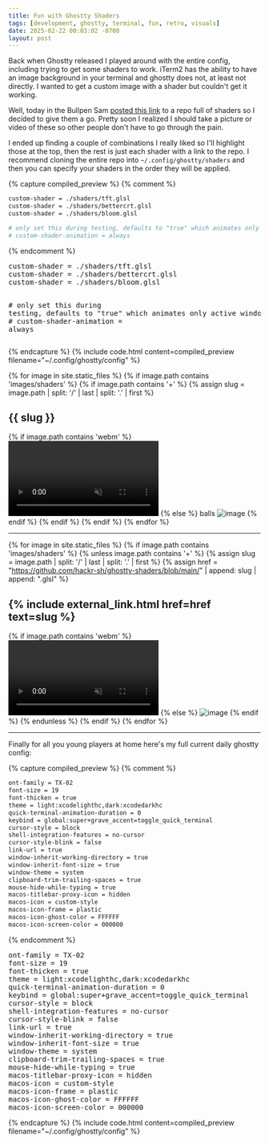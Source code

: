 ```yaml
---
title: Fun with Ghostty Shaders
tags: [development, ghostty, terminal, fun, retro, visuals]
date: 2025-02-22 00:03:02 -0700
layout: post
---
```


Back when Ghostty released I played around with the entire config, including trying to get some shaders to work. iTerm2 has the ability to have an image background in your terminal and ghostty does not, at least not directly. I wanted to get a custom image with a shader but couldn't get it working.

Well, today in the Bullpen Sam [posted this link](https://github.com/hackr-sh/ghostty-shaders) to a repo full of shaders so I decided to give them a go. Pretty soon I realized I should take a picture or video of these so other people don't have to go through the pain.

I ended up finding a couple of combinations I really liked so I'll highlight those at the top, then the rest is just each shader with a link to the repo. I recommend cloning the entire repo into `~/.config/ghostty/shaders` and then you can specify your shaders in the order they will be applied. 

{% capture compiled_preview %}
{% comment %}
```bash
custom-shader = ./shaders/tft.glsl
custom-shader = ./shaders/bettercrt.glsl
custom-shader = ./shaders/bloom.glsl

# only set this during testing, defaults to "true" which animates only active windows
# custom-shader-animation = always
```
{% endcomment %}
<div class="highlight highlight-source-shell"><pre>custom-shader = ./shaders/tft.glsl
custom-shader = ./shaders/bettercrt.glsl
custom-shader = ./shaders/bloom.glsl

<span class="pl-c"><span class="pl-c">#</span> only set this during testing, defaults to "true" which animates only active windows</span>
<span class="pl-c"><span class="pl-c">#</span> custom-shader-animation = always</span></pre></div>
{% endcapture %}
{% include code.html
  content=compiled_preview
  filename="~/.config/ghostty/config"
%}

{% for image in site.static_files %}
  {% if image.path contains 'images/shaders' %}
  {% if image.path contains '+' %}
    {% assign slug = image.path | split: '/' | last | split: '.' | first %}
<h2>{{ slug }}</h2>
    {% if image.path contains 'webm' %}
<video autoplay loop muted playsinline>
  <source src="{{ image.path }}" type="video/webm">
  Your browser does not support the video tag.
</video>
    {% else %}
balls
<img src="{{ image.path }}" alt="image" />
    {% endif %}
  {% endif %}
  {% endif %}
{% endfor %}

<hr>

{% for image in site.static_files %}
  {% if image.path contains 'images/shaders' %}
  {% unless image.path contains '+' %}
    {% assign slug = image.path | split: '/' | last | split: '.' | first %}
    {% assign href = "https://github.com/hackr-sh/ghostty-shaders/blob/main/" | append: slug | append: ".glsl" %}
<h2>{% include external_link.html href=href text=slug %}</h2>
    {% if image.path contains 'webm' %}
<video autoplay loop muted playsinline>
  <source src="{{ image.path }}" type="video/webm">
  Your browser does not support the video tag.
</video>
    {% else %}
<img src="{{ image.path }}" alt="image" />
    {% endif %}
  {% endunless %}
  {% endif %}
{% endfor %}

<hr>

Finally for all you young players at home here's my full current daily ghostty config:

{% capture compiled_preview %}
{% comment %}
```bash
ont-family = TX-02
font-size = 19
font-thicken = true
theme = light:xcodelighthc,dark:xcodedarkhc
quick-terminal-animation-duration = 0
keybind = global:super+grave_accent=toggle_quick_terminal
cursor-style = block
shell-integration-features = no-cursor
cursor-style-blink = false
link-url = true
window-inherit-working-directory = true
window-inherit-font-size = true
window-theme = system
clipboard-trim-trailing-spaces = true
mouse-hide-while-typing = true
macos-titlebar-proxy-icon = hidden
macos-icon = custom-style
macos-icon-frame = plastic
macos-icon-ghost-color = FFFFFF
macos-icon-screen-color = 000000
```
{% endcomment %}
<div class="highlight highlight-source-shell"><pre>ont-family = TX-02
font-size = 19
font-thicken = <span class="pl-c1">true</span>
theme = light:xcodelighthc,dark:xcodedarkhc
quick-terminal-animation-duration = 0
keybind = global:super+grave_accent=toggle_quick_terminal
cursor-style = block
shell-integration-features = no-cursor
cursor-style-blink = <span class="pl-c1">false</span>
link-url = <span class="pl-c1">true</span>
window-inherit-working-directory = <span class="pl-c1">true</span>
window-inherit-font-size = <span class="pl-c1">true</span>
window-theme = system
clipboard-trim-trailing-spaces = <span class="pl-c1">true</span>
mouse-hide-while-typing = <span class="pl-c1">true</span>
macos-titlebar-proxy-icon = hidden
macos-icon = custom-style
macos-icon-frame = plastic
macos-icon-ghost-color = FFFFFF
macos-icon-screen-color = 000000</pre></div>
{% endcapture %}
{% include code.html
  content=compiled_preview
  filename="~/.config/ghostty/config"
%}


